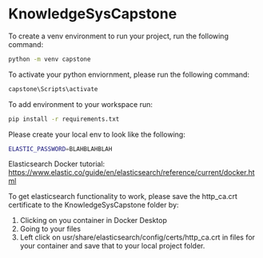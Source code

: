# KnowledgeSysCapstone

To create a venv environment to run your project, run the following command:

```sh
python -m venv capstone
```

To activate your python enviornment, please run the following command:

```sh
capstone\Scripts\activate
```

To add environment to your workspace run:

```sh
pip install -r requirements.txt

```

Please create your local env to look like the following:

```sh
ELASTIC_PASSWORD=BLAHBLAHBLAH
```

Elasticsearch Docker tutorial: https://www.elastic.co/guide/en/elasticsearch/reference/current/docker.html

To get elasticsearch functionality to work, please save the http_ca.crt certificate to the KnowledgeSysCapstone folder by:

1. Clicking on you container in Docker Desktop
2. Going to your files
3. Left click on usr/share/elasticsearch/config/certs/http_ca.crt in files for your container and save that to your local project folder.
